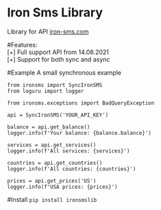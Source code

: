 # Iron Sms Library
Library for API [iron-sms.com](https://iron-sms.com)

#Features:  
     [+] Full support API from 14.08.2021   
     [+] Support for both sync and async

#Example
A small synchronous example
```
from ironsms import SyncIronSMS
from loguru import logger

from ironsms.exceptions import BadQueryException

api = SyncIronSMS('YOUR_API_KEY')

balance = api.get_balance()
logger.info(f'Your balance: {balance.balance}')

services = api.get_services()
logger.info(f'All services: {services}')

countries = api.get_countries()
logger.info(f'All countries: {countries}')

prices = api.get_prices('US')
logger.info(f'USA prices: {prices}')
```

#Install
`pip install ironsmslib`
